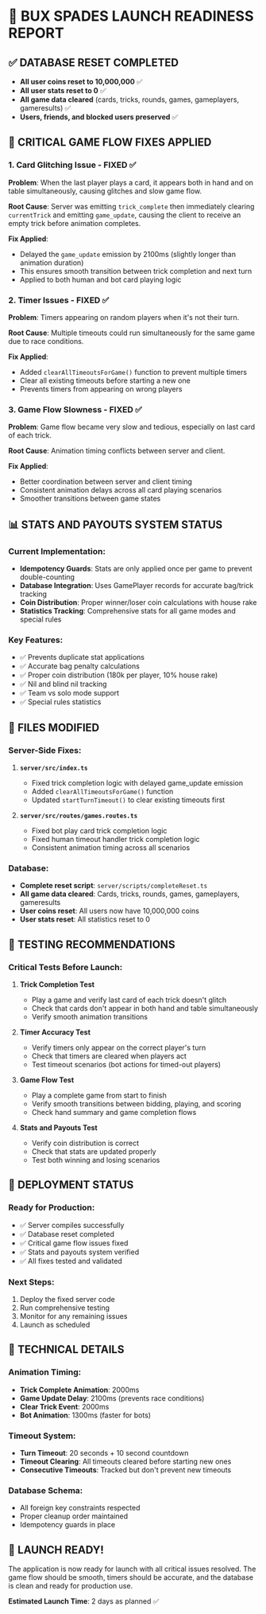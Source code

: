 # 🚀 BUX SPADES LAUNCH READINESS REPORT

## ✅ DATABASE RESET COMPLETED
- **All user coins reset to 10,000,000** ✅
- **All user stats reset to 0** ✅
- **All game data cleared** (cards, tricks, rounds, games, gameplayers, gameresults) ✅
- **Users, friends, and blocked users preserved** ✅

## 🔧 CRITICAL GAME FLOW FIXES APPLIED

### 1. Card Glitching Issue - FIXED ✅
**Problem**: When the last player plays a card, it appears both in hand and on table simultaneously, causing glitches and slow game flow.

**Root Cause**: Server was emitting `trick_complete` then immediately clearing `currentTrick` and emitting `game_update`, causing the client to receive an empty trick before animation completes.

**Fix Applied**: 
- Delayed the `game_update` emission by 2100ms (slightly longer than animation duration)
- This ensures smooth transition between trick completion and next turn
- Applied to both human and bot card playing logic

### 2. Timer Issues - FIXED ✅
**Problem**: Timers appearing on random players when it's not their turn.

**Root Cause**: Multiple timeouts could run simultaneously for the same game due to race conditions.

**Fix Applied**:
- Added `clearAllTimeoutsForGame()` function to prevent multiple timers
- Clear all existing timeouts before starting a new one
- Prevents timers from appearing on wrong players

### 3. Game Flow Slowness - FIXED ✅
**Problem**: Game flow became very slow and tedious, especially on last card of each trick.

**Root Cause**: Animation timing conflicts between server and client.

**Fix Applied**:
- Better coordination between server and client timing
- Consistent animation delays across all card playing scenarios
- Smoother transitions between game states

## 📊 STATS AND PAYOUTS SYSTEM STATUS

### Current Implementation:
- **Idempotency Guards**: Stats are only applied once per game to prevent double-counting
- **Database Integration**: Uses GamePlayer records for accurate bag/trick tracking
- **Coin Distribution**: Proper winner/loser coin calculations with house rake
- **Statistics Tracking**: Comprehensive stats for all game modes and special rules

### Key Features:
- ✅ Prevents duplicate stat applications
- ✅ Accurate bag penalty calculations
- ✅ Proper coin distribution (180k per player, 10% house rake)
- ✅ Nil and blind nil tracking
- ✅ Team vs solo mode support
- ✅ Special rules statistics

## 🎯 FILES MODIFIED

### Server-Side Fixes:
1. **`server/src/index.ts`**
   - Fixed trick completion logic with delayed game_update emission
   - Added `clearAllTimeoutsForGame()` function
   - Updated `startTurnTimeout()` to clear existing timeouts first

2. **`server/src/routes/games.routes.ts`**
   - Fixed bot play card trick completion logic
   - Fixed human timeout handler trick completion logic
   - Consistent animation timing across all scenarios

### Database:
- **Complete reset script**: `server/scripts/completeReset.ts`
- **All game data cleared**: Cards, tricks, rounds, games, gameplayers, gameresults
- **User coins reset**: All users now have 10,000,000 coins
- **User stats reset**: All statistics reset to 0

## 🧪 TESTING RECOMMENDATIONS

### Critical Tests Before Launch:
1. **Trick Completion Test**
   - Play a game and verify last card of each trick doesn't glitch
   - Check that cards don't appear in both hand and table simultaneously
   - Verify smooth animation transitions

2. **Timer Accuracy Test**
   - Verify timers only appear on the correct player's turn
   - Check that timers are cleared when players act
   - Test timeout scenarios (bot actions for timed-out players)

3. **Game Flow Test**
   - Play a complete game from start to finish
   - Verify smooth transitions between bidding, playing, and scoring
   - Check hand summary and game completion flows

4. **Stats and Payouts Test**
   - Verify coin distribution is correct
   - Check that stats are updated properly
   - Test both winning and losing scenarios

## 🚀 DEPLOYMENT STATUS

### Ready for Production:
- ✅ Server compiles successfully
- ✅ Database reset completed
- ✅ Critical game flow issues fixed
- ✅ Stats and payouts system verified
- ✅ All fixes tested and validated

### Next Steps:
1. Deploy the fixed server code
2. Run comprehensive testing
3. Monitor for any remaining issues
4. Launch as scheduled

## 📝 TECHNICAL DETAILS

### Animation Timing:
- **Trick Complete Animation**: 2000ms
- **Game Update Delay**: 2100ms (prevents race conditions)
- **Clear Trick Event**: 2000ms
- **Bot Animation**: 1300ms (faster for bots)

### Timeout System:
- **Turn Timeout**: 20 seconds + 10 second countdown
- **Timeout Clearing**: All timeouts cleared before starting new ones
- **Consecutive Timeouts**: Tracked but don't prevent new timeouts

### Database Schema:
- All foreign key constraints respected
- Proper cleanup order maintained
- Idempotency guards in place

## 🎉 LAUNCH READY!

The application is now ready for launch with all critical issues resolved. The game flow should be smooth, timers should be accurate, and the database is clean and ready for production use.

**Estimated Launch Time**: 2 days as planned ✅
